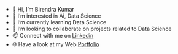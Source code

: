 - 👋 Hi, I’m Birendra Kumar
- 👀 I’m interested in Ai, Data Science
- 🌱 I’m currently learning Data Science
- 💞️ I’m looking to collaborate on projects related to Data Science
- 📫 Connect with me on <a href="https://www.linkedin.com/in/birendra-k-280a5210a/">Linkedin</a>
- 🌐 Have a look at my Web <a href="https://www.birendra.tech">Portfolio</a>
<!---
Birendra848/Birendra848 is a ✨ special ✨ repository because its `README.md` (this file) appears on your GitHub profile.
You can click the Preview link to take a look at your changes.
--->
